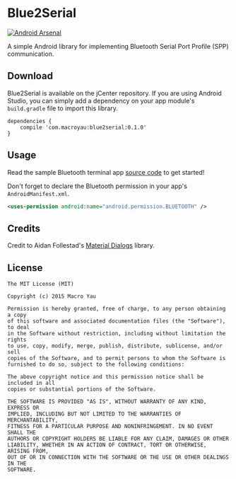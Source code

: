 # Blue2Serial

[![Android Arsenal](https://img.shields.io/badge/Android%20Arsenal-Blue2Serial-brightgreen.svg?style=flat)](http://android-arsenal.com/details/1/1623)

A simple Android library for implementing Bluetooth Serial Port Profile (SPP) communication.

## Download

Blue2Serial is available on the jCenter repository. If you are using Android Studio, you can simply add a dependency on your app module's `build.gradle` file to import this library.

```Gradle
dependencies {
    compile 'com.macroyau:blue2serial:0.1.0'
}
```

## Usage

Read the sample Bluetooth terminal app [source code](https://github.com/MacroYau/Blue2Serial/blob/master/app/src/main/java/com/macroyau/blue2serial/demo/TerminalActivity.java) to get started!

Don't forget to declare the Bluetooth permission in your app's `AndroidManifest.xml`.
```xml
<uses-permission android:name="android.permission.BLUETOOTH" />
```

## Credits

Credit to Aidan Follestad's [Material Dialogs](https://github.com/afollestad/material-dialogs) library.

## License

```
The MIT License (MIT)

Copyright (c) 2015 Macro Yau

Permission is hereby granted, free of charge, to any person obtaining a copy
of this software and associated documentation files (the "Software"), to deal
in the Software without restriction, including without limitation the rights
to use, copy, modify, merge, publish, distribute, sublicense, and/or sell
copies of the Software, and to permit persons to whom the Software is
furnished to do so, subject to the following conditions:

The above copyright notice and this permission notice shall be included in all
copies or substantial portions of the Software.

THE SOFTWARE IS PROVIDED "AS IS", WITHOUT WARRANTY OF ANY KIND, EXPRESS OR
IMPLIED, INCLUDING BUT NOT LIMITED TO THE WARRANTIES OF MERCHANTABILITY,
FITNESS FOR A PARTICULAR PURPOSE AND NONINFRINGEMENT. IN NO EVENT SHALL THE
AUTHORS OR COPYRIGHT HOLDERS BE LIABLE FOR ANY CLAIM, DAMAGES OR OTHER
LIABILITY, WHETHER IN AN ACTION OF CONTRACT, TORT OR OTHERWISE, ARISING FROM,
OUT OF OR IN CONNECTION WITH THE SOFTWARE OR THE USE OR OTHER DEALINGS IN THE
SOFTWARE.
```
